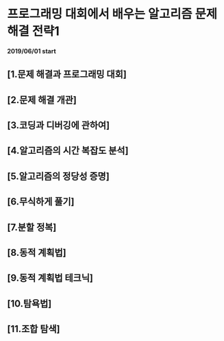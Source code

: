 # 프로그래밍 대회에서 배우는 알고리즘 문제 해결 전략1

#### 2019/06/01 start

## [1.문제 해결과 프로그래밍 대회]

## [2.문제 해결 개관]

## [3.코딩과 디버깅에 관하여]

## [4.알고리즘의 시간 복잡도 분석]

## [5.알고리즘의 정당성 증명]

## [6.무식하게 풀기]

## [7.분할 정복]

## [8.동적 계획법]

## [9.동적 계획법 테크닉]

## [10.탐욕법]

## [11.조합 탐색]

